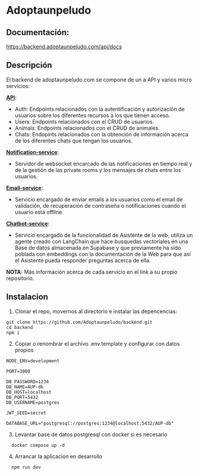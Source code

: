
# Adoptaunpeludo

## Documentación:
https://backend.adoptaunpeludo.com/api/docs

## Descripción

El backend de adoptaunpeludo.com se compone de un a API y varios micro servicios:

[**API**](https://github.com/Adoptaunpeludo/backend):
- Auth: Endpoints relacionados con la autentificación y autorización de usuarios sobre los diferentes recursos a los que tienen acceso.
- Users: Endpoints relacionados con el CRUD de usuarios.
- Animals: Endpoints relacionados con el CRUD de animales.
- Chats: Endopints relacionados con la obtención de información acerca de los diferentes chats que tengan los usuarios.

[**Notification-service**](https://github.com/Adoptaunpeludo/notification-service):
- Servidor de websocket encarcado de las notificaciones en tiempo real y de la gestión de las private rooms y los mensajes de chats entre los usuarios.

[**Email-service**](https://github.com/Adoptaunpeludo/email-service):
- Servicio encargado de enviar emails a los usuarios como el email de validación, de recuperación de contraseña o notificaciones cuando el usuario está offline.

[**Chatbot-service**](https://github.com/Adoptaunpeludo/chatbot-service):
- Servicio encargado de la funcionalidad de Asistente de la web, utiliza un agente creado con LangChain que hace busquedas vectoriales en una Base de datos almacenada en Supabase y que previamente ha sido poblada con embeddings con la documentación de la Web para que así el Asistente pueda responder preguntas acerca de ella.

**NOTA:** Más información acerca de cada servicio en el link a su propio repositorio.



## Instalacion

1. Clonar el repo, movernos al directorio e instalar las depencencias:

```
git clone https://github.com/Adoptaunpeludo/backend.git
cd backend
npm i
```

2. Copiar o renombrar el archivo .env.template y configurar con datos propios

```
NODE_ENV=development

PORT=3000

DB_PASSWORD=1234
DB_NAME=AUP-db
DB_HOST=localhost
DB_PORT=5432
DB_USERNAME=postgres

JWT_SEED=secret

DATABASE_URL="postgresql://postgres:1234@localhost:5432/AUP-db"
```

3. Levantar base de datos postgresql con docker si es necesario

```
  docker compose up -d
```

4. Arrancar la aplicacion en desarrollo

```
  npm run dev
```
